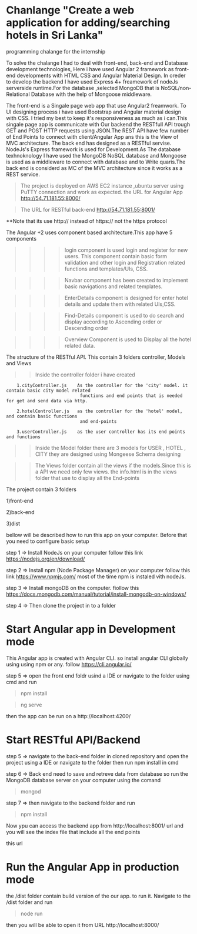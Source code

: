 # Chanlange "Create a web application for adding/searching hotels in Sri Lanka" 
programming chalange for the internship 

   To solve the chalange I had to deal with front-end, back-end and Database development technologies, Here i have used 
Angular 2 framework as  front-end developments with HTML CSS and Angular Material Design. In oreder to develop the backend I have 
used Express 4+ freamework of nodeJs serverside runtime.For the database ,selected MongoDB that is NoSQL/non-Relational Database with the help of 
Mongoose middleware. 

   The front-end is a Singale page web app that use Angular2 freamwork. To UI designing process i have used Bootstrap and Angular
material design with CSS. I tried my best to keep it's responsiveness as much as i can.This singale page app is communicate 
with Our backend the RESTfull API  trough GET and POST HTTP requests using JSON.The REST API have few number of End Points to 
connect with client/Angular App ans this is the View of MVC architecture. The back end has designed as a RESTful servise. NodeJs's 
Express framework is used for Development.As The database texhnoknology I have used the MongoDB NoSQL database and Mongoose is used as a 
middleware to connect with database and to Write quaris.The back end is considerd as MC of the MVC architecture since it works as 
a REST service.

>The project is deployed on  AWS EC2 instance ,ubuntu server using PuTTY connection and work as expected.
>the URL for Angular App           http://54.71.181.55:8000/

>The URL for RESTful back-end       http://54.71.181.55:8001/

**Note that its use  http:// instead of https://   not the https protocol 

The Angular +2  uses component based architecture.This app have 5 components 

>>>>login component is used login and register for new users. This component contain basic form validation and other login and Registration 
related functions and templates/UIs, CSS.

>>>>Navbar component has been created to implement basic navigations and related templates.

>>>>EnterDetails component is designed for enter hotel details and update them with related UIs,CSS.

>>>>Find-Details component is used to do search and display according to Ascending order or Descending order

>>>>Overview Component is used to Display all the hotel related data.




The structure of the RESTful API.
This contain 3 folders controller, Models and Views
>>Inside the controller folder i have created 

        1.cityController.js    As the controller for the 'city' model. it contain basic city model related 
                                functions and end points that is needed for get and send data via http.  
        
        2.hotelController.js   as the controller for the 'hotel' model, and contain basic functions 
                                and end-points
        
        3.userController.js    as the user controller has its end points and functions
        
>> Inside the Model folder there are 3 models for USER , HOTEL , CITY they are designed using Mongeese Schema designing

>> The Views folder contain all the views if the models.Since this is a API we need only few views. the info.html is in 
   the views folder that use to display all the End-points
   
   
   

The project contain 3 folders 

1)front-end

2)back-end

3)dist

bellow will be described how to run this app on your computer. Before that you need to configure basic setup

step 1 => Install NodeJs on your computer  follow this link https://nodejs.org/en/download/  

step 2 => Install npm (Node Package Manager) on your computer  follow this link https://www.npmjs.com/ most of the time npm 
is instaled vith nodeJs.

step 3 => Install mongoDB on the computer. fiollow this  https://docs.mongodb.com/manual/tutorial/install-mongodb-on-windows/

step 4 => Then clone the project in to a folder


# Start Angular app in Development mode 

This Angular app is created with Angular CLI. so install angular CLI globally using using npm or any. follow https://cli.angular.io/

step 5 => open the front end foldr usind a IDE or navigate to the folder using cmd and run 
  
  >npm install
  
  >ng serve
  
  then the app can be run on a http://localhost:4200/
  
  
 # Start RESTful API/Backend 
 
 step 5 => navigate to the back-end folder in cloned repository and open the project using a IDE or navigate to the folder then run 
 npm install in cmd
 
 step 6 => Back end need to save and retreve data from database so run the MongoDB database server on your computer using the comand
   >mongod
   
  step 7 => then navigate to the backend folder and run
  
  >npm install 
  
  Now ypu can access the backend app from http://localhost:8001/ url and you will see the index file that include all the end points
  
  this url 
  
  
  # Run the Angular App in production mode 
  
  the /dist folder contain build version of the our app. to run it. Navigate to the /dist folder and run
  
  >node run
  
  then you will be able to open it from URL http://localhost:8000/ 
  






